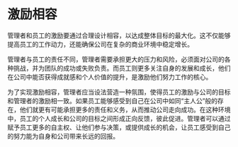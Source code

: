 # 激励相容

管理者和员工的激励要通过合理设计相容，以达成整体目标的最大化。这不仅能够提高员工的工作动力，还能确保公司在复杂的商业环境中稳定增长。

管理者与员工的责任不同，管理者需要承担更大的压力和风险，必须面对公司的各种挑战，并为团队的成功或失败负责。而员工则更多关注自身的发展和成长，他们在公司中能否获得成就感和个人价值的提升，是激励他们努力工作的核心。

为了实现激励相容，管理者应当设法营造一种氛围，使得员工的激励与公司的目标和管理者的激励相一致。如果员工能够感受到自己在公司中如同“主人公”般的存在，他们就更有可能承担更多的责任和义务，从而推动公司走向成功。在这种环境中，员工的个人成长和公司的目标之间形成正向反馈，彼此促进。管理者可以通过赋予员工更多的自主权、让他们参与决策，或提供成长的机会，让员工感受到自己的努力能为自身和公司带来长远的回报。
